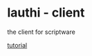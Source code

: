 # lauthi - client
the client for scriptware

[tutorial](https://www.youtube.com/watch?v=LAVXXriQkvA&t=9s&ab_channel=LegacyModders)
